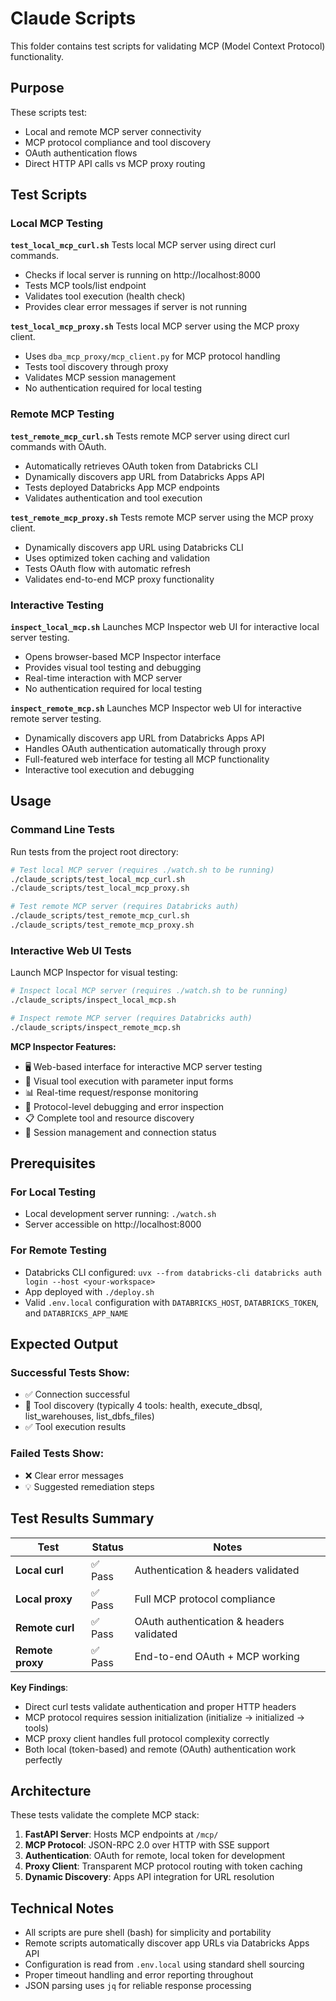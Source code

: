 # Claude Scripts

This folder contains test scripts for validating MCP (Model Context Protocol) functionality.

## Purpose

These scripts test:
- Local and remote MCP server connectivity
- MCP protocol compliance and tool discovery
- OAuth authentication flows
- Direct HTTP API calls vs MCP proxy routing

## Test Scripts

### Local MCP Testing

**`test_local_mcp_curl.sh`**
Tests local MCP server using direct curl commands.
- Checks if local server is running on http://localhost:8000
- Tests MCP tools/list endpoint
- Validates tool execution (health check)
- Provides clear error messages if server is not running

**`test_local_mcp_proxy.sh`** 
Tests local MCP server using the MCP proxy client.
- Uses `dba_mcp_proxy/mcp_client.py` for MCP protocol handling
- Tests tool discovery through proxy
- Validates MCP session management
- No authentication required for local testing

### Remote MCP Testing

**`test_remote_mcp_curl.sh`**
Tests remote MCP server using direct curl commands with OAuth.
- Automatically retrieves OAuth token from Databricks CLI
- Dynamically discovers app URL from Databricks Apps API
- Tests deployed Databricks App MCP endpoints
- Validates authentication and tool execution

**`test_remote_mcp_proxy.sh`**
Tests remote MCP server using the MCP proxy client.
- Dynamically discovers app URL using Databricks CLI
- Uses optimized token caching and validation
- Tests OAuth flow with automatic refresh
- Validates end-to-end MCP proxy functionality

### Interactive Testing

**`inspect_local_mcp.sh`**
Launches MCP Inspector web UI for interactive local server testing.
- Opens browser-based MCP Inspector interface
- Provides visual tool testing and debugging
- Real-time interaction with MCP server
- No authentication required for local testing

**`inspect_remote_mcp.sh`**
Launches MCP Inspector web UI for interactive remote server testing.
- Dynamically discovers app URL from Databricks Apps API
- Handles OAuth authentication automatically through proxy
- Full-featured web interface for testing all MCP functionality
- Interactive tool execution and debugging

## Usage

### Command Line Tests
Run tests from the project root directory:

```bash
# Test local MCP server (requires ./watch.sh to be running)
./claude_scripts/test_local_mcp_curl.sh
./claude_scripts/test_local_mcp_proxy.sh

# Test remote MCP server (requires Databricks auth)
./claude_scripts/test_remote_mcp_curl.sh
./claude_scripts/test_remote_mcp_proxy.sh
```

### Interactive Web UI Tests
Launch MCP Inspector for visual testing:

```bash
# Inspect local MCP server (requires ./watch.sh to be running)
./claude_scripts/inspect_local_mcp.sh

# Inspect remote MCP server (requires Databricks auth)
./claude_scripts/inspect_remote_mcp.sh
```

**MCP Inspector Features:**
- 🖥️ Web-based interface for interactive MCP server testing
- 🔧 Visual tool execution with parameter input forms
- 📊 Real-time request/response monitoring
- 🐛 Protocol-level debugging and error inspection
- 📋 Complete tool and resource discovery
- 🔄 Session management and connection status

## Prerequisites

### For Local Testing
- Local development server running: `./watch.sh`
- Server accessible on http://localhost:8000

### For Remote Testing  
- Databricks CLI configured: `uvx --from databricks-cli databricks auth login --host <your-workspace>`
- App deployed with `./deploy.sh`
- Valid `.env.local` configuration with `DATABRICKS_HOST`, `DATABRICKS_TOKEN`, and `DATABRICKS_APP_NAME`

## Expected Output

### Successful Tests Show:
- ✅ Connection successful
- 🧪 Tool discovery (typically 4 tools: health, execute_dbsql, list_warehouses, list_dbfs_files)
- ✅ Tool execution results

### Failed Tests Show:
- ❌ Clear error messages
- 💡 Suggested remediation steps

## Test Results Summary

| Test | Status | Notes |
|------|--------|-------|
| **Local curl** | ✅ Pass | Authentication & headers validated |
| **Local proxy** | ✅ Pass | Full MCP protocol compliance |
| **Remote curl** | ✅ Pass | OAuth authentication & headers validated |
| **Remote proxy** | ✅ Pass | End-to-end OAuth + MCP working |

**Key Findings**: 
- Direct curl tests validate authentication and proper HTTP headers
- MCP protocol requires session initialization (initialize → initialized → tools)
- MCP proxy client handles full protocol complexity correctly
- Both local (token-based) and remote (OAuth) authentication work perfectly

## Architecture

These tests validate the complete MCP stack:
1. **FastAPI Server**: Hosts MCP endpoints at `/mcp/`
2. **MCP Protocol**: JSON-RPC 2.0 over HTTP with SSE support
3. **Authentication**: OAuth for remote, local token for development
4. **Proxy Client**: Transparent MCP protocol routing with token caching
5. **Dynamic Discovery**: Apps API integration for URL resolution

## Technical Notes

- All scripts are pure shell (bash) for simplicity and portability
- Remote scripts automatically discover app URLs via Databricks Apps API
- Configuration is read from `.env.local` using standard shell sourcing
- Proper timeout handling and error reporting throughout
- JSON parsing uses `jq` for reliable response processing